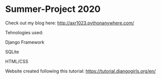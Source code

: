 # Summer-Project 2020

Check out my blog here: http://axr1023.pythonanywhere.com/

Tehnologies used:

  Django Framework
  
  SQLite
  
  HTML/CSS




Website created following this tutorial: https://tutorial.djangogirls.org/en/ 
